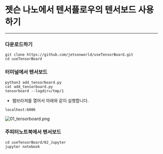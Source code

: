 # 젯슨 나노에서 텐서플로우의 텐서보드 사용하기
***

### 다운로드하기
```
git clone https://github.com/jetsonworld/useTensorBoard.git
cd useTensorBoard
```

### 터미널에서 텐서보드
```
python3 add_tensorboard.py
cat add_tensorboard.py
tensorboard --logdir=/tmp/1
```

 * 웹브라져를 열어서 아래와 같이 실행합니다.
```
localhost:6006
```

![01_tensorboard.png](https://raw.githubusercontent.com/jetsonworld/useTensorBoard/master/00_images/01_tensorboard.png)


### 주피터노트북에서 텐서보드
```
cd useTensorBoard/02_Jupyter
jupyter notebook
```
